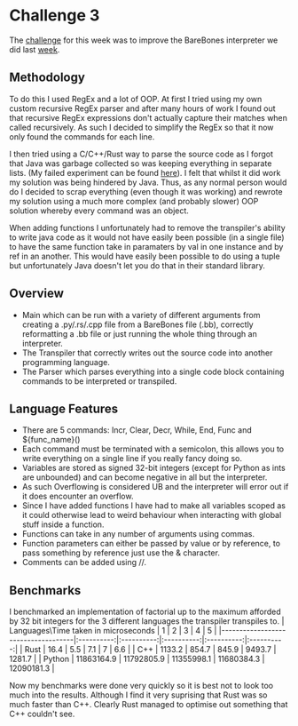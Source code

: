 # Challenge 3

The [challenge](Challenge.md) for this week was to improve the BareBones interpreter we did
last [week](https://github.com/miam-miam/SpaceCadets/tree/challenge2/challenge2).

## Methodology

To do this I used RegEx and a lot of OOP. At first I tried using my own custom recursive RegEx
parser and after many hours of work I found out that recursive RegEx expressions don't actually
capture their matches when called recursively. As such I decided to simplify the RegEx so that it
now only found the commands for each line.

I then tried using a C/C++/Rust way to parse the source code as I forgot that Java was garbage
collected so was keeping everything in separate lists. (My failed experiment can be
found [here](https://github.com/miam-miam/SpaceCadets/tree/challenge2-procedural/challenge2)). I
felt that whilst it did work my solution was being hindered by Java. Thus, as any normal person
would do I decided to scrap everything (even though it was working) and rewrote my solution using a
much more complex (and probably slower) OOP solution whereby every command was an object.

When adding functions I unfortunately had to remove the transpiler's ability to write java code as
it would not have easily been possible (in a single file) to have the same function take in
paramaters by val in one instance and by ref in an another. This would have easily been possible to
do using a tuple but unfortunately Java doesn't let you do that in their standard library.

## Overview

- Main which can be run with a variety of different arguments from creating a .py/.rs/.cpp file from
  a BareBones file (.bb), correctly reformatting a .bb file or just running the whole thing through
  an interpreter.
- The Transpiler that correctly writes out the source code into another programming language.
- The Parser which parses everything into a single code block containing commands to be interpreted
  or transpiled.

## Language Features

- There are 5 commands: Incr, Clear, Decr, While, End, Func and ${func_name}()
- Each command must be terminated with a semicolon, this allows you to write everything on a single
  line if you really fancy doing so.
- Variables are stored as signed 32-bit integers (except for Python as ints are unbounded) and can
  become negative in all but the interpreter.
- As such Overflowing is considered UB and the interpreter will error out if it does encounter an
  overflow.
- Since I have added functions I have had to make all variables scoped as it could otherwise lead to
  weird behaviour when interacting with global stuff inside a function.
- Functions can take in any number of arguments using commas.
- Function parameters can either be passed by value or by reference, to pass something by reference
  just use the & character.
- Comments can be added using //.

## Benchmarks

I benchmarked an implementation of factorial up to the maximum afforded by 32 bit integers for the 3
different languages the transpiler transpiles to. 
| Languages\Time taken in microseconds |      1     |      2     |      3     |      4     |      5     |
|------------------------------------|:----------:|:----------:|:----------:|:----------:|:----------:|
| Rust                               |    16.4    |     5.5    |     7.1    |      7     |     6.6    |
| C++                                |   1133.2   |    854.7   |    845.9   |   9493.7   |   1281.7   |
| Python                             | 11863164.9 | 11792805.9 | 11355998.1 | 11680384.3 | 12090181.3 |

Now my benchmarks were done very quickly so it is best not to look too much into the results.
Although I find it very suprising that Rust was so much faster than C++. Clearly Rust managed to
optimise out something that C++ couldn't see.
